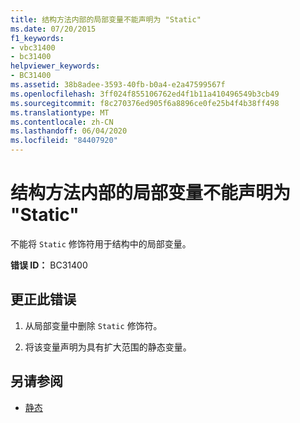 ```yaml
---
title: 结构方法内部的局部变量不能声明为 "Static"
ms.date: 07/20/2015
f1_keywords:
- vbc31400
- bc31400
helpviewer_keywords:
- BC31400
ms.assetid: 38b8adee-3593-40fb-b0a4-e2a47599567f
ms.openlocfilehash: 3ff024f855106762ed4f1b11a410496549b3cb49
ms.sourcegitcommit: f8c270376ed905f6a8896ce0fe25b4f4b38ff498
ms.translationtype: MT
ms.contentlocale: zh-CN
ms.lasthandoff: 06/04/2020
ms.locfileid: "84407920"
---
```

# <a name="local-variables-within-methods-of-structures-cannot-be-declared-static"></a>结构方法内部的局部变量不能声明为 "Static"
不能将 `Static` 修饰符用于结构中的局部变量。  
  
 **错误 ID：** BC31400  
  
## <a name="to-correct-this-error"></a>更正此错误  
  
1. 从局部变量中删除 `Static` 修饰符。  
  
2. 将该变量声明为具有扩大范围的静态变量。  
  
## <a name="see-also"></a>另请参阅

- [静态](../language-reference/modifiers/static.md)
